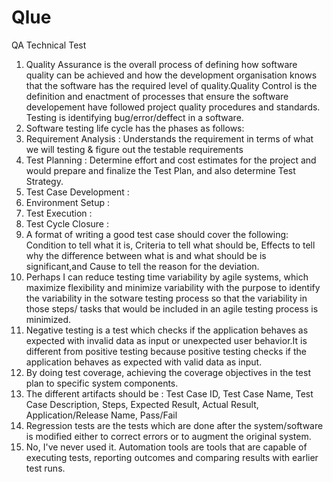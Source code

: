 # Qlue
QA Technical Test
1. Quality Assurance is the overall process of defining how software quality can be achieved and how the development organisation knows that the software has the required level of quality.Quality Control is the definition and enactment of processes that ensure the software developement have followed project quality procedures and standards. Testing is identifying bug/error/deffect in a software. 
2. Software testing life cycle has the phases as follows:
  1.  Requirement Analysis  : Understands the requirement in terms of what we will testing & figure out the testable requirements
  2.  Test Planning         : Determine effort and cost estimates for the project and would prepare and finalize the Test Plan, and also                                 determine Test Strategy.
  3.  Test Case Development :
  4.  Environment Setup     :
  5.  Test Execution        :
  6.  Test Cycle Closure    :
3. A format of writing a good test case should cover the following: Condition to tell what it is, Criteria to tell what should be, Effects to tell why the difference between what is and what should be is significant,and Cause to tell the reason for the deviation.
4. Perhaps I can reduce testing time variability by agile systems, which maximize flexibility and minimize variability with the purpose to identify the variability in the sotware testing process so that the variability in those steps/ tasks that would be included in an agile testing process is minimized.
5. Negative testing is a test which checks if the application behaves as expected with invalid data as input or unexpected user behavior.It is different from positive testing because positive testing checks if the application behaves as expected with valid data as input.
6. By doing test coverage, achieving the coverage objectives in the test plan to specific system components.
7. The different artifacts should be : Test Case ID, Test Case Name, Test Case Description, Steps, Expected Result, Actual Result, Application/Release Name, Pass/Fail
8. Regression tests are the tests which are done after the system/software is modified either to correct errors or to augment the original system.
9. No, I've never used it. Automation tools are tools that are capable of executing tests, reporting outcomes and comparing results with earlier test runs.
